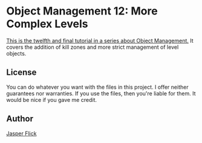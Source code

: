 # Object Management 12: More Complex Levels

[This is the twelfth and final tutorial in a series about Object Management.](https://catlikecoding.com/unity/tutorials/object-management/more-complex-levels/) It covers the addition of kill zones and more strict management of level objects.

## License

You can do whatever you want with the files in this project. I offer neither guarantees nor warranties. If you use the files, then you're liable for them. It would be nice if you gave me credit.

## Author

[Jasper Flick](https://catlikecoding.com/jasper-flick/)